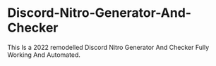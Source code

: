 # Discord-Nitro-Generator-And-Checker
This Is a 2022 remodelled Discord Nitro Generator And Checker Fully Working And Automated.
